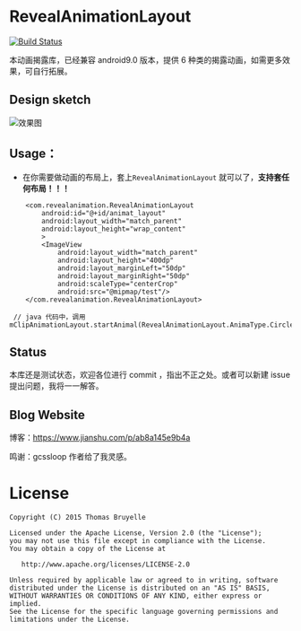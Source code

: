 

# RevealAnimationLayout
[![Build Status](https://api.travis-ci.org/tbruyelle/RxPermissions.svg?branch=master)](https://travis-ci.org/tbruyelle/RxPermissions)

本动画揭露库，已经兼容 android9.0 版本，提供 6 种类的揭露动画，如需更多效果，可自行拓展。


## Design sketch
![效果图](https://upload-images.jianshu.io/upload_images/2788235-0b6901cb3c5c1058.gif?imageMogr2/auto-orient/strip)



## Usage：
- 在你需要做动画的布局上，套上```RevealAnimationLayout``` 就可以了，**支持套任何布局！！！**

```
    <com.revealanimation.RevealAnimationLayout
        android:id="@+id/animat_layout"
        android:layout_width="match_parent"
        android:layout_height="wrap_content"
        >
        <ImageView
            android:layout_width="match_parent"
            android:layout_height="400dp"
            android:layout_marginLeft="50dp"
            android:layout_marginRight="50dp"
            android:scaleType="centerCrop"
            android:src="@mipmap/test"/>
    </com.revealanimation.RevealAnimationLayout>

 // java 代码中，调用
mClipAnimationLayout.startAnimal(RevealAnimationLayout.AnimaType.Circle);
```

## Status
本库还是测试状态，欢迎各位进行 commit ，指出不正之处。或者可以新建 issue 提出问题，我将一一解答。



## Blog Website
博客：https://www.jianshu.com/p/ab8a145e9b4a

鸣谢：gcssloop 作者给了我灵感。


# License

```
Copyright (C) 2015 Thomas Bruyelle

Licensed under the Apache License, Version 2.0 (the "License");
you may not use this file except in compliance with the License.
You may obtain a copy of the License at

   http://www.apache.org/licenses/LICENSE-2.0

Unless required by applicable law or agreed to in writing, software
distributed under the License is distributed on an "AS IS" BASIS,
WITHOUT WARRANTIES OR CONDITIONS OF ANY KIND, either express or implied.
See the License for the specific language governing permissions and
limitations under the License.
```




